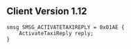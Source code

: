 ## Client Version 1.12

```rust,ignore
smsg SMSG_ACTIVATETAXIREPLY = 0x01AE {
    ActivateTaxiReply reply;    
}

```

